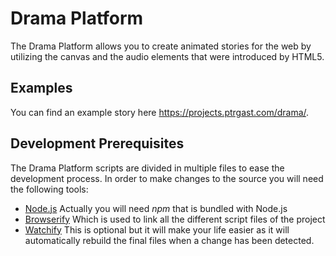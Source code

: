 # Drama Platform

The Drama Platform allows you to create animated stories for the web by utilizing the canvas and the audio elements that were introduced by HTML5.

## Examples

You can find an example story here https://projects.ptrgast.com/drama/.

## Development Prerequisites

The Drama Platform scripts are divided in multiple files to ease the development process. In order to make changes to the source you will need the following tools:

- [Node.js](https://nodejs.org/) Actually you will need *npm* that is bundled with Node.js
- [Browserify](http://browserify.org/) Which is used to link all the different script files of the project
- [Watchify](https://www.npmjs.com/package/watchify) This is optional but it will make your life easier as it will automatically rebuild the final files when a change has been detected.
